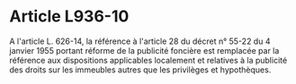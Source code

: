 # Article L936-10

A l'article L. 626-14, la référence à l'article 28 du décret n° 55-22 du 4 janvier 1955 portant réforme de la publicité foncière est remplacée par la référence aux dispositions applicables localement et relatives à la publicité des droits sur les immeubles autres que les privilèges et hypothèques.